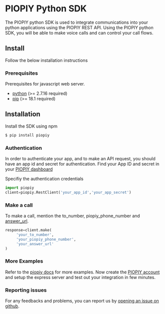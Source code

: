 # PIOPIY Python SDK

The PIOPIY python SDK is used to integrate communications into your python applications using the PIOPIY REST API. Using the PIOPIY python SDK, you will be able to make voice calls and can control your call flows.

## Install

Follow the below installation instructions

### Prerequisites

Prerequisites for javascript web server.

- <a href="https://www.python.org/" target="_blank">python</a> (>= 2.7.16 required)
- <a href="https://pypi.org/project/pip/" target="_blank">pip</a> (>= 18.1 required)

## Installation

Install the SDK using npm

```bash
$ pip install piopiy
```


### Authentication

In order to authenticate your app, and to make an API request, you should have an app id and secret for authentication. Find your App ID and secret in your <a href="https://doc.telecmi.com/piopiy/docs/build-app#app-id-and-secret" target="_blank">PIOPIY dashboard</a>

Specifiy the authentication credentials 

```python
import piopiy
client=piopiy.RestClient('your_app_id','your_app_secret')
```

### Make a call

To make a call, mention the to_number, piopiy_phone_number and <a href="https://doc.telecmi.com/piopiy/docs/configure-url" target="_blank">answer_url</a>.

```python
response=client.make(
     'your_to_number',
     'your_piopiy_phone_number',
     'your_answer_url'
)
```
### More Examples

Refer to the <a href="https://doc.telecmi.com/piopiy/docs/pcmo-overview" target="_blank">piopiy docs</a> for more examples. Now create the <a href="https://doc.telecmi.com/piopiy/docs/get-started#signup" target="_blank">PIOPIY account</a> and setup the express server and test out your integration in few minutes.

### Reporting issues

For any feedbacks and problems, you can report us by <a href="https://github.com/telecmi/piopiy_python/issues" >opening an issue on github</a>.

